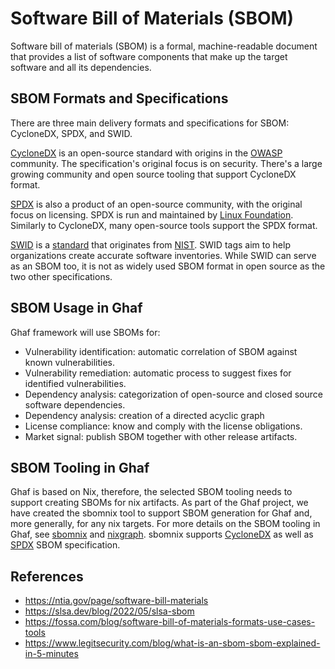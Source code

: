 <!--
    Copyright 2022-2023 TII (SSRC) and the Ghaf contributors
    SPDX-License-Identifier: CC-BY-SA-4.0
-->

# Software Bill of Materials (SBOM)

Software bill of materials (SBOM) is a formal, machine-readable document that provides a list of software components that make up the target software and all its dependencies.


## SBOM Formats and Specifications

There are three main delivery formats and specifications for SBOM: CycloneDX, SPDX, and SWID.

[CycloneDX](https://cyclonedx.org/specification/overview/) is an open-source standard with origins in the [OWASP](https://en.wikipedia.org/wiki/OWASP) community. The specification's original focus is on security. There's a large growing community and open source tooling that support CycloneDX format.

[SPDX](https://spdx.dev/specifications/) is also a product of an open-source community, with the original focus on licensing. SPDX is run and maintained by [Linux Foundation](https://en.wikipedia.org/wiki/Linux_Foundation). Similarly to CycloneDX, many open-source tools support the SPDX format. 

[SWID](https://nvd.nist.gov/products/swid) is a [standard](https://www.iso.org/standard/65666.html) that originates from [NIST](https://www.nist.gov/). SWID tags aim to help organizations create accurate software inventories. While SWID can serve as an SBOM too, it is not as widely used SBOM format in open source as the two other specifications.


## SBOM Usage in Ghaf

Ghaf framework will use SBOMs for:

- Vulnerability identification: automatic correlation of SBOM against known vulnerabilities.
- Vulnerability remediation: automatic process to suggest fixes for identified vulnerabilities.
- Dependency analysis: categorization of open-source and closed source software dependencies.
- Dependency analysis: creation of a directed acyclic graph
- License compliance: know and comply with the license obligations.
- Market signal: publish SBOM together with other release artifacts.


## SBOM Tooling in Ghaf

Ghaf is based on Nix, therefore, the selected SBOM tooling needs to support creating SBOMs for nix artifacts. As part of the Ghaf project, we have created the sbomnix tool to support SBOM generation for Ghaf and, more generally, for any nix targets. For more details on the SBOM tooling in Ghaf, see [sbomnix](https://github.com/tiiuae/sbomnix#sbomnix) and [nixgraph](https://github.com/tiiuae/sbomnix/blob/main/doc/nixgraph.md#nixgraph). sbomnix supports [CycloneDX](https://cyclonedx.org/specification/overview/) as well as [SPDX](https://spdx.dev/specifications/) SBOM specification.


## References

- <https://ntia.gov/page/software-bill-materials>
- <https://slsa.dev/blog/2022/05/slsa-sbom>
- <https://fossa.com/blog/software-bill-of-materials-formats-use-cases-tools>
- <https://www.legitsecurity.com/blog/what-is-an-sbom-sbom-explained-in-5-minutes>